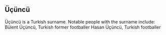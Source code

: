 ## Üçüncü

Üçüncü is a Turkish surname. Notable people with the surname include:
Bülent Üçüncü, Turkish former footballer
Hasan Üçüncü, Turkish footballer